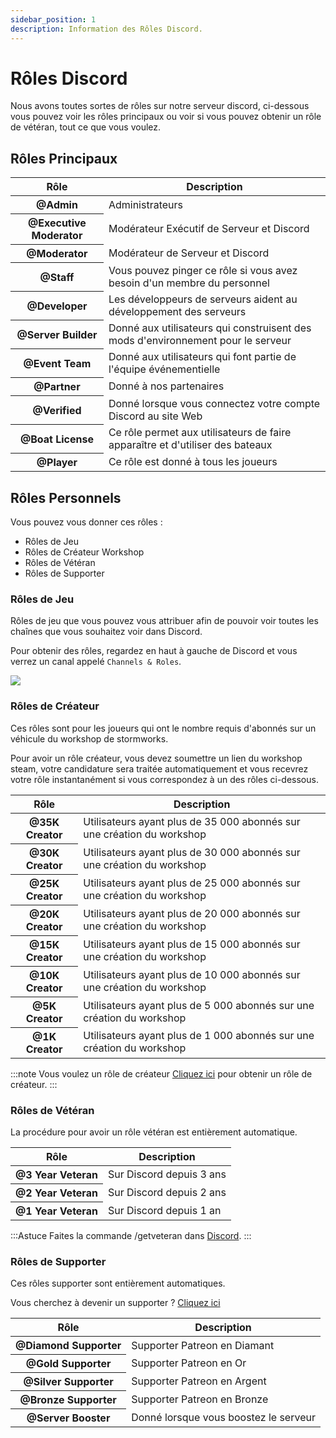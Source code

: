 ```yaml
---
sidebar_position: 1
description: Information des Rôles Discord.
---
```


# Rôles Discord

Nous avons toutes sortes de rôles sur notre serveur discord, ci-dessous vous pouvez voir les rôles principaux ou voir si vous pouvez obtenir un rôle de vétéran, tout ce que vous voulez.

## Rôles Principaux

<table class="table nowrap table-dark table-sm">
<thead>
<tr>
<th scope="col">Rôle</th>
<th scope="col">Description</th>
</tr>
</thead>
<tbody>
<tr>
<th scope="row"><span style={{color: "#ff0000"}}>@Admin</span></th>
<td>Administrateurs</td>
</tr>
<tr>
<th scope="row"><span style={{color: "#fcf202"}}>@Executive Moderator</span></th>
<td>Modérateur Exécutif de Serveur et Discord</td>
</tr>
<tr>
<th scope="row"><span style={{color: "#4ee718"}}>@Moderator</span></th>
<td>Modérateur de Serveur et Discord</td>
</tr>
<tr>
<th scope="row"><span style={{color: "#2bac3c"}}>@Staff</span></th>
<td>Vous pouvez pinger ce rôle si vous avez besoin d'un membre du personnel</td>
</tr>
<tr>
<th scope="row"><span style={{color: "#1e9b94"}}>@Developer</span></th>
<td>Les développeurs de serveurs aident au développement des serveurs</td>
</tr>
<tr>
<th scope="row"><span style={{color: "#1aac93"}}>@Server Builder</span></th>
<td>Donné aux utilisateurs qui construisent des mods d'environnement pour le serveur</td>
</tr>
<tr>
<th scope="row"><span style={{color: "#c5a138"}}>@Event Team</span></th>
<td>Donné aux utilisateurs qui font partie de l'équipe événementielle</td>
</tr>
<tr>
<th scope="row"><span style={{color: "#ff8e01"}}>@Partner</span></th>
<td>Donné à nos partenaires</td>
</tr>

<tr>
<th scope="row"><span style={{color: "#7289da"}}>@Verified</span></th>
<td>Donné lorsque vous connectez votre compte Discord au site Web</td>
</tr>
<tr>
<th scope="row"><span style={{color: "#7ac2e9"}}>@Boat License</span></th>
<td>Ce rôle permet aux utilisateurs de faire apparaître et d'utiliser des bateaux</td>
</tr>
<tr>
<th scope="row"><span style={{color: "#99aab5"}}>@Player</span></th>
<td>Ce rôle est donné à tous les joueurs</td>
</tr>
</tbody>
</table>

## Rôles Personnels

Vous pouvez vous donner ces rôles :

- Rôles de Jeu
- Rôles de Créateur Workshop
- Rôles de Vétéran
- Rôles de Supporter

### Rôles de Jeu

Rôles de jeu que vous pouvez vous attribuer afin de pouvoir voir toutes les chaînes que vous souhaitez voir dans Discord.

Pour obtenir des rôles, regardez en haut à gauche de Discord et vous verrez un canal appelé `Channels & Roles`.

<img src="/img/discord/discordgameroles.png" />


### Rôles de Créateur

Ces rôles sont pour les joueurs qui ont le nombre requis d'abonnés sur un véhicule du workshop de stormworks.

Pour avoir un rôle créateur, vous devez soumettre un lien du workshop steam, votre candidature sera traitée automatiquement et vous recevrez votre rôle instantanément si vous correspondez à un des rôles ci-dessous.

<table class="table nowrap table-dark table-sm">
<thead>
<tr>
<th scope="col">Rôle</th>
<th scope="col">Description</th>
</tr>
</thead>
<tbody>
<tr>
<th scope="row"><span style={{color: "#da5353"}}>@35K Creator</span></th>
<td>Utilisateurs ayant plus de 35 000 abonnés sur une création du workshop</td>
</tr>
<tr>
<th scope="row"><span style={{color: "#da5353"}}>@30K Creator</span></th>
<td>Utilisateurs ayant plus de 30 000 abonnés sur une création du workshop</td>
</tr>
<tr>
<th scope="row"><span style={{color: "#da5353"}}>@25K Creator</span></th>
<td>Utilisateurs ayant plus de 25 000 abonnés sur une création du workshop</td>
</tr>
<tr>
<th scope="row"><span style={{color: "#da5353"}}>@20K Creator</span></th>
<td>Utilisateurs ayant plus de 20 000 abonnés sur une création du workshop</td>
</tr>
<tr>
<th scope="row"><span style={{color: "#f35f5f"}}>@15K Creator</span></th>
<td>Utilisateurs ayant plus de 15 000 abonnés sur une création du workshop</td>
</tr>
<tr>
<th scope="row"><span style={{color: "#f57575"}}>@10K Creator</span></th>
<td>Utilisateurs ayant plus de 10 000 abonnés sur une création du workshop</td>
</tr>
<tr>
<th scope="row"><span style={{color: "#ff9696"}}>@5K Creator</span></th>
<td>Utilisateurs ayant plus de 5 000 abonnés sur une création du workshop</td>
</tr>
<tr>
<th scope="row"><span style={{color: "#d49797"}}>@1K Creator</span></th>
<td>Utilisateurs ayant plus de 1 000 abonnés sur une création du workshop</td>
</tr>
</tbody>
</table>

:::note Vous voulez un rôle de créateur
[Cliquez ici](https://trickys.gg/applications/new) pour obtenir un rôle de créateur.
:::

### Rôles de Vétéran

La procédure pour avoir un rôle vétéran est entièrement automatique.

<table class="table nowrap table-dark table-sm">
<thead>
<tr>
<th scope="col">Rôle</th>
<th scope="col">Description</th>
</tr>
</thead>
<tbody>
<tr>
<th scope="row"><span style={{color: "#c27c0e"}}>@3 Year Veteran</span></th>
<td>Sur Discord depuis 3 ans</td>
</tr>
<tr>
<th scope="row"><span style={{color: "#c27c0e"}}>@2 Year Veteran</span></th>
<td>Sur Discord depuis 2 ans</td>
</tr>
<tr>
<th scope="row"><span style={{color: "#c27c0e"}}>@1 Year Veteran</span></th>
<td>Sur Discord depuis 1 an</td>
</tr>
</tbody>
</table>

:::Astuce
Faites la commande <a class="code-text">/getveteran</a> dans [Discord](discord://discord.com/channels/710922135580835950/723322585563267073).
:::


### Rôles de Supporter

Ces rôles supporter sont entièrement automatiques.

Vous cherchez à devenir un supporter ? [Cliquez ici](/docs/supporters)

<table class="table nowrap table-dark table-sm">
<thead>
<tr>
<th scope="col">Rôle</th>
<th scope="col">Description</th>
</tr>
</thead>
<tbody>
<tr>
<th scope="row"><span style={{color: "#05d6ff"}}>@Diamond Supporter</span></th>
<td>Supporter Patreon en Diamant</td>
</tr>
<tr>
<th scope="row"><span style={{color: "#e9c716"}}>@Gold Supporter</span></th>
<td>Supporter Patreon en Or</td>
</tr>
<tr>
<th scope="row"><span style={{color: "#c0c0c0"}}>@Silver Supporter</span></th>
<td>Supporter Patreon en Argent</td>
</tr>
<tr>
<th scope="row"><span style={{color: "#cd7f32"}}>@Bronze Supporter</span></th>
<td>Supporter Patreon en Bronze</td>
</tr>
<tr>
<th scope="row"><span style={{color: "#ff73fa"}}>@Server Booster</span></th>
<td>Donné lorsque vous boostez le serveur</td>
</tr>
</tbody>
</table>